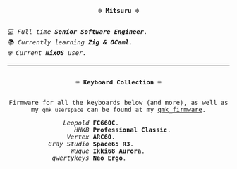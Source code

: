 <div align="center">
  <!-- <img align="right" src="https://github-readme-tech-stack.vercel.app/api/cards?title=Mitsuru's+Tech+Stack&align=center&titleAlign=center&lineCount=2&theme=GitHub-Dark&line1=zig%2CZig%2CF7A41D%3Brust%2CRust%2CF74C00%3BQMK%2CQMK%2CFFFFFF%3Blua%2CLua%2C2C2D72%3Bnixos%2CNix%2C5277C3&line2=neovim%2CNeoVim%2C57A143%3Bfedora%2CFedora%2C51A2DA%3Bgnubash%2CShell%2C4EAA25%3B" alt="Tech Stack" /> -->

  **<kbd> <br> ❄️ Mitsuru ❄️ <br> </kbd>**
  
  <div align="left">
    <samp><i>💻 Full time <b>Senior Software Engineer</b>.</i></samp><br/>
    <samp><i>📚 Currently learning <b>Zig & OCaml</b>.</i></samp><br/>
    <samp><i>❄️ Current <b>NixOS</b> user.</i></samp>
  </div>
</div>
<hr/>

<div align="center">

  **<kbd> <br> ⌨️ Keyboard Collection ⌨️ <br> </kbd>**

  <samp>Firmware for all the keyboards below (and more), as well as my `qmk userspace` can be found at my [qmk_firmware](https://github.com/mitsuruu/qmk_firmware/tree/yamamech).</samp>
</div>
<div align="left">
  <samp>               <i>Leopold</i> <b>FC660C</b>.</samp><br/>
  <samp>                  <i>HHKB</i> <b>Professional Classic</b>.</samp><br/>
  <samp>                <i>Vertex</i> <b>ARC60</b>.</samp><br/>
  <samp>           <i>Gray Studio</i> <b>Space65 R3</b>.</samp><br/>
  <samp>                 <i>Wuque</i> <b>Ikki68 Aurora</b>.</samp><br/>
  <samp>            <i>qwertykeys</i> <b>Neo Ergo</b>.</samp><br/>
</div>
